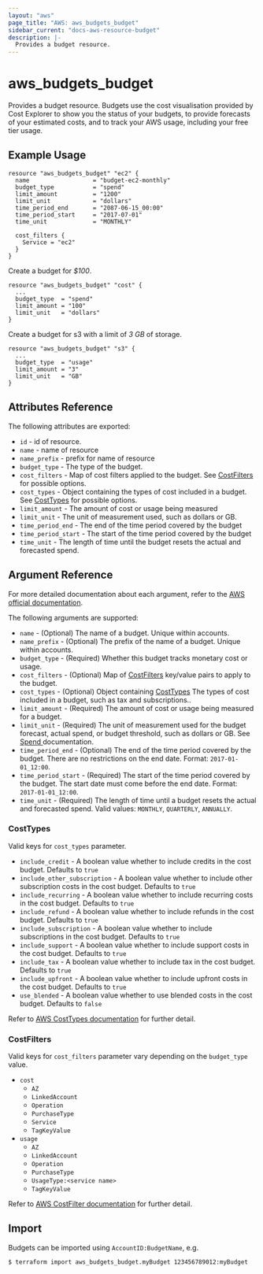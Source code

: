 ```yaml
---
layout: "aws"
page_title: "AWS: aws_budgets_budget"
sidebar_current: "docs-aws-resource-budget"
description: |-
  Provides a budget resource.
---
```


# aws_budgets_budget

Provides a budget resource. Budgets use the cost visualisation provided by Cost Explorer to show you the status of your budgets, to provide forecasts of your estimated costs, and to track your AWS usage, including your free tier usage.

## Example Usage

```hcl
resource "aws_budgets_budget" "ec2" {
  name                  = "budget-ec2-monthly"
  budget_type           = "spend"
  limit_amount          = "1200"
  limit_unit            = "dollars"
  time_period_end       = "2087-06-15_00:00"
  time_period_start     = "2017-07-01"
  time_unit             = "MONTHLY"

  cost_filters {
    Service = "ec2"
  }
}
```

Create a budget for *$100*.

```hcl
resource "aws_budgets_budget" "cost" {
  ...
  budget_type  = "spend"
  limit_amount = "100"
  limit_unit   = "dollars"
}
```

Create a budget for s3 with a limit of *3 GB* of storage.

```hcl
resource "aws_budgets_budget" "s3" {
  ...
  budget_type  = "usage"
  limit_amount = "3"
  limit_unit   = "GB"
}
```

## Attributes Reference

The following attributes are exported:

* `id` - id of resource.
* `name` - name of resource
* `name_prefix` - prefix for name of resource
* `budget_type` - The type of the budget.
* `cost_filters` - Map of cost filters applied to the budget. See [CostFilters](#CostFilters) for possible options.
* `cost_types` - Object containing the types of cost included in a budget. See [CostTypes](#CostTypes) for possible options.
* `limit_amount` - The amount of cost or usage being measured
* `limit_unit` - The unit of measurement used, such as dollars or GB.
* `time_period_end` - The end of the time period covered by the budget
* `time_period_start` - The start of the time period covered by the budget
* `time_unit` - The length of time until the budget resets the actual and forecasted spend.

## Argument Reference

For more detailed documentation about each argument, refer to the [AWS official
documentation](http://docs.aws.amazon.com/awsaccountbilling/latest/aboutv2/data-type-budget.html).

The following arguments are supported:

* `name` - (Optional) The name of a budget. Unique within accounts.
* `name_prefix` - (Optional) The prefix of the name of a budget. Unique within accounts.
* `budget_type` - (Required) Whether this budget tracks monetary cost or usage.
* `cost_filters` - (Optional) Map of [CostFilters](#CostFilters) key/value pairs to apply to the budget.
* `cost_types` - (Optional) Object containing [CostTypes](#CostTypes) The types of cost included in a budget, such as tax and subscriptions..
* `limit_amount` - (Required) The amount of cost or usage being measured for a budget.
* `limit_unit` - (Required) The unit of measurement used for the budget forecast, actual spend, or budget threshold, such as dollars or GB. See [Spend ](http://docs.aws.amazon.com/awsaccountbilling/latest/aboutv2/data-type-spend.html) documentation.
* `time_period_end` - (Optional) The end of the time period covered by the budget. There are no restrictions on the end date. Format: `2017-01-01_12:00`.
* `time_period_start` - (Required) The start of the time period covered by the budget. The start date must come before the end date. Format: `2017-01-01_12:00`.
* `time_unit` - (Required) The length of time until a budget resets the actual and forecasted spend. Valid values: `MONTHLY`, `QUARTERLY`, `ANNUALLY`.

### CostTypes

Valid keys for `cost_types` parameter.

* `include_credit` - 	A boolean value whether to include credits in the cost budget. Defaults to `true`
* `include_other_subscription` - 	A boolean value whether to include other subscription costs in the cost budget. Defaults to `true`
* `include_recurring` - A boolean value whether to include recurring costs in the cost budget. Defaults to `true`
* `include_refund` - A boolean value whether to include refunds in the cost budget. Defaults to `true`
* `include_subscription` - A boolean value whether to include subscriptions in the cost budget. Defaults to `true`
* `include_support` - A boolean value whether to include support costs in the cost budget. Defaults to `true`
* `include_tax` - A boolean value whether to include tax in the cost budget. Defaults to `true`
* `include_upfront` - A boolean value whether to include upfront costs in the cost budget. Defaults to `true`
* `use_blended` - A boolean value whether to use blended costs in the cost budget. Defaults to `false`

Refer to [AWS CostTypes documentation](https://docs.aws.amazon.com/aws-cost-management/latest/APIReference/API_budgets_CostTypes.html) for further detail.

### CostFilters

Valid keys for `cost_filters` parameter vary depending on the `budget_type` value.

* `cost`
  * `AZ`
  * `LinkedAccount`
  * `Operation`
  * `PurchaseType`
  * `Service`
  * `TagKeyValue`
* `usage`
  * `AZ`
  * `LinkedAccount`
  * `Operation`
  * `PurchaseType`
  * `UsageType:<service name>`
  * `TagKeyValue`

Refer to [AWS CostFilter documentation](http://docs.aws.amazon.com/awsaccountbilling/latest/aboutv2/data-type-filter.html) for further detail.

## Import

Budgets can be imported using `AccountID:BudgetName`, e.g.

`$ terraform import aws_budgets_budget.myBudget 123456789012:myBudget`
